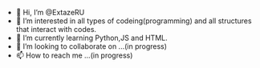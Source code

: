 - 👋 Hi, I’m @ExtazeRU
- 👀 I’m interested in all types of codeing(programming) and all structures that interact with codes.
- 🌱 I’m currently learning Python,JS and HTML.
- 💞️ I’m looking to collaborate on ...(in progress)
- 📫 How to reach me ...(in progress)

<!---
ExtazeRU/ExtazeRU is a ✨ special ✨ repository because its `README.md` (this file) appears on your GitHub profile.
You can click the Preview link to take a look at your changes.
--->
